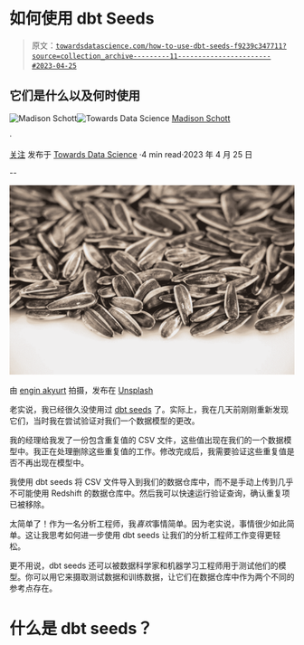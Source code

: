 # 如何使用 dbt Seeds

> 原文：[`towardsdatascience.com/how-to-use-dbt-seeds-f9239c347711?source=collection_archive---------11-----------------------#2023-04-25`](https://towardsdatascience.com/how-to-use-dbt-seeds-f9239c347711?source=collection_archive---------11-----------------------#2023-04-25)

## 它们是什么以及何时使用

[](https://madison-schott.medium.com/?source=post_page-----f9239c347711--------------------------------)![Madison Schott](https://madison-schott.medium.com/?source=post_page-----f9239c347711--------------------------------)[](https://towardsdatascience.com/?source=post_page-----f9239c347711--------------------------------)![Towards Data Science](https://towardsdatascience.com/?source=post_page-----f9239c347711--------------------------------) [Madison Schott](https://madison-schott.medium.com/?source=post_page-----f9239c347711--------------------------------)

·

[关注](https://medium.com/m/signin?actionUrl=https%3A%2F%2Fmedium.com%2F_%2Fsubscribe%2Fuser%2F3ed0ce2dcf93&operation=register&redirect=https%3A%2F%2Ftowardsdatascience.com%2Fhow-to-use-dbt-seeds-f9239c347711&user=Madison+Schott&userId=3ed0ce2dcf93&source=post_page-3ed0ce2dcf93----f9239c347711---------------------post_header-----------) 发布于 [Towards Data Science](https://towardsdatascience.com/?source=post_page-----f9239c347711--------------------------------) ·4 min read·2023 年 4 月 25 日[](https://medium.com/m/signin?actionUrl=https%3A%2F%2Fmedium.com%2F_%2Fvote%2Ftowards-data-science%2Ff9239c347711&operation=register&redirect=https%3A%2F%2Ftowardsdatascience.com%2Fhow-to-use-dbt-seeds-f9239c347711&user=Madison+Schott&userId=3ed0ce2dcf93&source=-----f9239c347711---------------------clap_footer-----------)

--

[](https://medium.com/m/signin?actionUrl=https%3A%2F%2Fmedium.com%2F_%2Fbookmark%2Fp%2Ff9239c347711&operation=register&redirect=https%3A%2F%2Ftowardsdatascience.com%2Fhow-to-use-dbt-seeds-f9239c347711&source=-----f9239c347711---------------------bookmark_footer-----------)![](img/c67417df60fabed2bd778b5ff088e330.png)

由 [engin akyurt](https://unsplash.com/@enginakyurt?utm_source=unsplash&utm_medium=referral&utm_content=creditCopyText) 拍摄，发布在 [Unsplash](https://unsplash.com/s/photos/seeds?orientation=landscape&utm_source=unsplash&utm_medium=referral&utm_content=creditCopyText)

老实说，我已经很久没使用过 [dbt seeds](https://docs.getdbt.com/docs/build/seeds) 了。实际上，我在几天前刚刚重新发现它们，当时我在尝试验证对我们一个数据模型的更改。

我的经理给我发了一份包含重复值的 CSV 文件，这些值出现在我们的一个数据模型中。我正在处理删除这些重复值的工作。修改完成后，我需要验证这些重复值是否不再出现在模型中。

我使用 dbt seeds 将 CSV 文件导入到我们的数据仓库中，而不是手动上传到几乎不可能使用 Redshift 的数据仓库中。然后我可以快速运行验证查询，确认重复项已被移除。

太简单了！作为一名分析工程师，我*喜欢*事情简单。因为老实说，事情很少如此简单。这让我思考如何进一步使用 dbt seeds 让我们的分析工程师工作变得更轻松。

更不用说，dbt seeds 还可以被数据科学家和机器学习工程师用于测试他们的模型。你可以用它来摄取测试数据和训练数据，让它们在数据仓库中作为两个不同的参考点存在。

# 什么是 dbt seeds？
